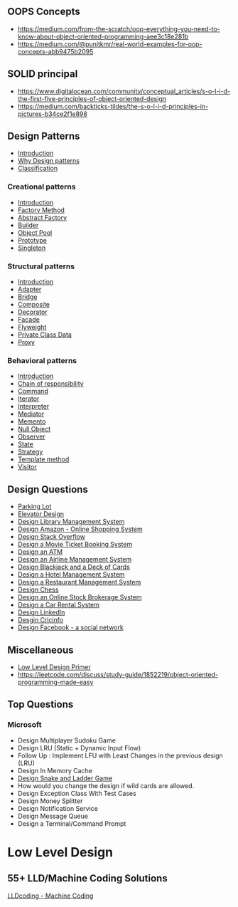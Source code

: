 ## OOPS Concepts

- https://medium.com/from-the-scratch/oop-everything-you-need-to-know-about-object-oriented-programming-aee3c18e281b
- https://medium.com/@punitkmr/real-world-examples-for-oop-concepts-abb9475b2095

## SOLID principal

- https://www.digitalocean.com/community/conceptual_articles/s-o-l-i-d-the-first-five-principles-of-object-oriented-design
- https://medium.com/backticks-tildes/the-s-o-l-i-d-principles-in-pictures-b34ce2f1e898

## Design Patterns

- [Introduction](https://refactoring.guru/design-patterns/what-is-pattern)
- [Why Design patterns](https://refactoring.guru/design-patterns/why-learn-patterns)
- [Classification](https://refactoring.guru/design-patterns/classification)

### Creational patterns

- [Introduction](https://sourcemaking.com/design_patterns/creational_patterns)
- [Factory Method](https://sourcemaking.com/design_patterns/factory_method)
- [Abstract Factory](https://sourcemaking.com/design_patterns/abstract_factory)
- [Builder](https://sourcemaking.com/design_patterns/builder)
- [Object Pool](https://sourcemaking.com/design_patterns/object_pool)
- [Prototype](https://sourcemaking.com/design_patterns/prototype)
- [Singleton](https://sourcemaking.com/design_patterns/singleton)

### Structural patterns

- [Introduction](https://sourcemaking.com/design_patterns/structural_patterns)
- [Adapter](https://sourcemaking.com/design_patterns/adapter)
- [Bridge](https://sourcemaking.com/design_patterns/bridge)
- [Composite](https://sourcemaking.com/design_patterns/composite)
- [Decorator](https://sourcemaking.com/design_patterns/decorator)
- [Facade](https://sourcemaking.com/design_patterns/facade)
- [Flyweight](https://sourcemaking.com/design_patterns/flyweight)
- [Private Class Data](https://sourcemaking.com/design_patterns/private_class_data)
- [Proxy](https://sourcemaking.com/design_patterns/proxy)

### Behavioral patterns

- [Introduction](https://sourcemaking.com/design_patterns/behavioral_patterns)
- [Chain of responsibility](https://sourcemaking.com/design_patterns/chain_of_responsibility)
- [Command](https://sourcemaking.com/design_patterns/command)
- [Iterator](https://sourcemaking.com/design_patterns/iterator)
- [Interpreter](https://sourcemaking.com/design_patterns/interpreter)
- [Mediator](https://sourcemaking.com/design_patterns/mediator)
- [Memento](https://sourcemaking.com/design_patterns/memento)
- [Null Object](https://sourcemaking.com/design_patterns/null_object)
- [Observer](https://sourcemaking.com/design_patterns/observer)
- [State](https://sourcemaking.com/design_patterns/state)
- [Strategy](https://sourcemaking.com/design_patterns/strategy)
- [Template method](https://sourcemaking.com/design_patterns/template_method)
- [Visitor](https://sourcemaking.com/design_patterns/visitor)

## Design Questions

- [Parking Lot](https://youtu.be/tVRyb4HaHgw)
- [Elevator Design](https://youtu.be/siqiJAJWUVg)
- [Design Library Management System](https://github.com/tssovi/grokking-the-object-oriented-design-interview/blob/master/object-oriented-design-case-studies/design-a-library-management-system.md)
- [Design Amazon - Online Shopping System](https://github.com/tssovi/grokking-the-object-oriented-design-interview/blob/master/object-oriented-design-case-studies/design-amazon-online-shopping-system.md)
- [Design Stack Overflow](https://github.com/tssovi/grokking-the-object-oriented-design-interview/blob/master/object-oriented-design-case-studies/design-stack-overflow.md)
- [Design a Movie Ticket Booking System](https://github.com/tssovi/grokking-the-object-oriented-design-intervie-w/blob/master/object-oriented-design-case-studies/design-a-movie-ticket-booking-system.md)
- [Design an ATM](https://github.com/tssovi/grokking-the-object-oriented-design-interview/blob/master/object-oriented-design-case-studies/design-an-atm.md)
- [Design an Airline Management System](https://github.com/tssovi/grokking-the-object-oriented-design-interview/blob/master/object-oriented-design-case-studies/design-an-airline-management-system.md)
- [Design Blackjack and a Deck of Cards](https://github.com/tssovi/grokking-the-object-oriented-design-interview/blob/master/object-oriented-design-case-studies/design-blackjack-and-a-deck-of-cards.md)
- [Design a Hotel Management System](https://github.com/tssovi/grokking-the-object-oriented-design-interview/blob/master/object-oriented-design-case-studies/design-a-hotel-management-system.md)
- [Design a Restaurant Management System](https://github.com/tssovi/grokking-the-object-oriented-design-interview/blob/master/object-oriented-design-case-studies/design-a-restaurant-management-system.md)
- [Design Chess](https://github.com/tssovi/grokking-the-object-oriented-design-interview/blob/master/object-oriented-design-case-studies/design-chess.md)
- [Design an Online Stock Brokerage System](https://github.com/tssovi/grokking-the-object-oriented-design-interview/blob/master/object-oriented-design-case-studies/design-an-online-stock-brokerage-system.md)
- [Design a Car Rental System](https://github.com/tssovi/grokking-the-object-oriented-design-interview/blob/master/object-oriented-design-case-studies/design-a-car-rental-system.md)
- [Design LinkedIn](https://github.com/tssovi/grokking-the-object-oriented-design-interview/blob/master/object-oriented-design-case-studies/design-linkedin.md)
- [Desgin Cricinfo](https://github.com/tssovi/grokking-the-object-oriented-design-interview/blob/master/object-oriented-design-case-studies/design-cricinfo.md)
- [Design Facebook - a social network](https://github.com/tssovi/grokking-the-object-oriented-design-interview/blob/master/object-oriented-design-case-studies/design-facebook.md)

## Miscellaneous

- [Low Level Design Primer](https://github.com/prasadgujar/low-level-design-primer)
- https://leetcode.com/discuss/study-guide/1852219/object-oriented-programming-made-easy

## Top Questions

### Microsoft

- Design Multiplayer Sudoku Game
- Design LRU (Static + Dynamic Input Flow)
- Follow Up : Implement LFU with Least Changes in the previous design (LRU)
- Design In Memory Cache
- [Design Snake and Ladder Game](https://lldcoding.com/design-lld-snake-and-ladder-game-machine-coding-1)
- How would you change the design if wild cards are allowed.
- Design Exception Class With Test Cases
- Design Money Splitter
- Design Notification Service
- Design Message Queue
- Design a Terminal/Command Prompt

# Low Level Design

## 55+ LLD/Machine Coding Solutions
[LLDcoding - Machine Coding](https://lldcoding.com)

